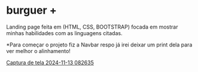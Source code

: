 # burguer +
Landing page feita em (HTML, CSS, BOOTSTRAP) focada em mostrar minhas habilidades com as linguagens citadas.  

*Para começar o projeto fiz a Navbar respo já irei deixar um print dela para ver melhor o alinhamento!

[Captura de tela 2024-11-13 082635](https://github.com/user-attachments/assets/74b9a08a-d5d0-431d-a4dd-c4bb9a8bcd25)
